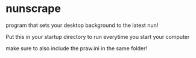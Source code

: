 # nunscrape

program that sets your desktop background to the latest nun!

Put this in your startup directory to run everytime you start your computer

make sure to also include the praw.ini in the same folder!
